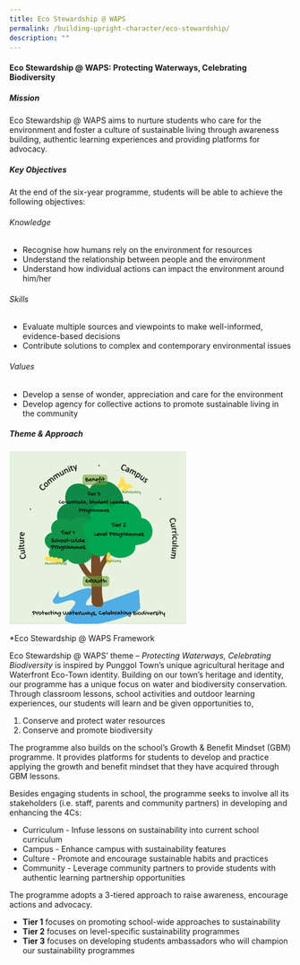 ```yaml
---
title: Eco Stewardship @ WAPS
permalink: /building-upright-character/eco-stewardship/
description: ""
---
```

#### Eco Stewardship @ WAPS: Protecting Waterways, Celebrating Biodiversity

##### Mission
Eco Stewardship @ WAPS aims to nurture students who care for the environment and foster a culture of sustainable living through awareness building, authentic learning experiences and providing platforms for advocacy.

##### Key Objectives
At the end of the six-year programme, students will be able to achieve the following objectives:

###### Knowledge
*	Recognise how humans rely on the environment for resources
*	Understand the relationship between people and the environment
*	Understand how individual actions can impact the environment around him/her

###### Skills
*	Evaluate multiple sources and viewpoints to make well-informed, evidence-based decisions
*	Contribute solutions to complex and contemporary environmental issues

###### Values
*	Develop a sense of wonder, appreciation and care for the environment
*	Develop agency for collective actions to promote sustainable living in the community

##### Theme & Approach
		
![](/images/ECO/EcoStewardship.png "Eco Stewardship @ WAPS Framework")

*Eco Stewardship @ WAPS Framework

Eco Stewardship @ WAPS’ theme – *Protecting Waterways, Celebrating Biodiversity* is inspired by Punggol Town’s unique agricultural heritage and Waterfront Eco-Town identity. Building on our town’s heritage and identity, our programme has a unique focus on water and biodiversity conservation. Through classroom lessons, school activities and outdoor learning experiences, our students will learn and be given opportunities to, 

1.	Conserve and protect water resources
2.	Conserve and promote biodiversity

The programme also builds on the school’s Growth & Benefit Mindset (GBM) programme. It provides platforms for students to develop and practice applying the growth and benefit mindset that they have acquired through GBM lessons. 

Besides engaging students in school, the programme seeks to involve all its stakeholders (i.e. staff, parents and community partners) in developing and enhancing the 4Cs:

*	Curriculum 	- Infuse lessons on sustainability into current school curriculum   
*	Campus  	- Enhance campus with sustainability features 
*	Culture 	- Promote and encourage sustainable habits and practices
*	Community 	- Leverage community partners to provide students with authentic learning partnership opportunities

The programme adopts a 3-tiered approach to raise awareness, encourage actions and advocacy. 
*	**Tier 1** focuses on promoting school-wide approaches to sustainability
*	**Tier 2** focuses on level-specific sustainability programmes
*	**Tier 3** focuses on developing students ambassadors who will champion our sustainability programmes